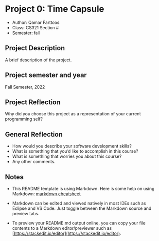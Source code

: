 
# Project 0: Time Capsule

* Author: Qamar Farttoos
* Class: CS321 Section #
* Semester: fall 


## Project Description

A brief description of the project.

## Project semester and year

Fall Semester, 2022

## Project Reflection

Why did you choose this project as a representation of your current programming self?

## General Reflection 

   * How would you describe your software development skills?
   * What is something that you’d like to accomplish in this course? 
   * What is something that worries you about this course?
   * Any other comments.

## Notes

* This README template is using Markdown. Here is some help on using Markdown: 
[markdown cheatsheet](https://github.com/adam-p/markdown-here/wiki/Markdown-Cheatsheet)


* Markdown can be edited and viewed natively in most IDEs such as Eclipse and VS Code. Just toggle
between the Markdown source and preview tabs.

* To preview your README.md output online, you can copy your file contents to a Markdown editor/previewer
such as [https://stackedit.io/editor](https://stackedit.io/editor).
